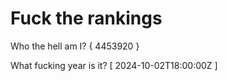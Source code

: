 # Fuck the rankings

Who the hell am I?
{ 4453920 }

What fucking year is it?
[ 2024-10-02T18:00:00Z ]
